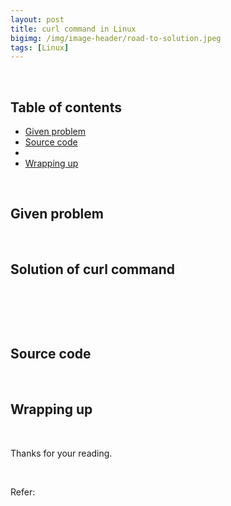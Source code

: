 ```yaml
---
layout: post
title: curl command in Linux
bigimg: /img/image-header/road-to-solution.jpeg
tags: [Linux]
---
```





<br>

## Table of contents
- [Given problem](#given-problem)
- [Source code](#source-code)
- []()
- [Wrapping up](#wrapping-up)


<br>

## Given problem





<br>

## Solution of curl command 





<br>

## 





<br>

## Source code





<br>

## Wrapping up





<br>

Thanks for your reading.

<br>

Refer:

